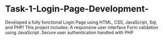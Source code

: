 # Task-1-Login-Page-Development-
Developed a fully functional Login Page using HTML, CSS, JavaScript, Sql, and PHP! This project includes: A responsive user interface Form validation using JavaScript .Secure user authentication handled with PHP
